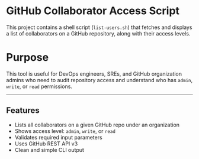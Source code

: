 



#  GitHub Collaborator Access Script

This project contains a shell script (`list-users.sh`) that fetches and displays a list of collaborators on a GitHub repository, along with their access levels.

# Purpose

This tool is useful for DevOps engineers, SREs, and GitHub organization admins who need to audit repository access and understand who has `admin`, `write`, or `read` permissions.

---

##  Features

-  Lists all collaborators on a given GitHub repo under an organization
-  Shows access level: `admin`, `write`, or `read`
-  Validates required input parameters
- Uses GitHub REST API v3
-  Clean and simple CLI output

  






